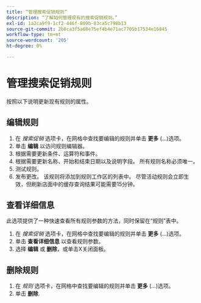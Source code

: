 ```yaml
---
title: “管理搜索促销规则”
description: “了解如何管理现有的搜索促销规则。”
exl-id: 1a2ca9f9-1cf2-446f-809b-03ca5c798b13
source-git-commit: 2b0ca3f5a68e75ef4b4e71ac7705b17534e16845
workflow-type: tm+mt
source-wordcount: '205'
ht-degree: 0%

---
```


# 管理搜索促销规则

按照以下说明更新现有规则的属性。

## 编辑规则

1. 在 *搜索促销* 选项卡，在网格中查找要编辑的规则并单击 **更多** (...)选项。
1. 单击 **编辑** 以访问规则编辑器。
1. 根据需要更新条件、运算符和事件。
1. 根据需要更新名称、开始和结束日期以及说明字段。 所有规则名称必须唯一。
1. 测试规则。
1. 发布更改。
该规则将添加到规则工作区的列表中。 尽管活动规则会立即生效，但刷新店面中的缓存查询结果可能需要15分钟。

## 查看详细信息

此选项提供了一种快速查看所有规则参数的方法，同时保留在“规则”表中。

1. 在 *搜索促销* 选项卡，在网格中查找要编辑的规则并单击 **更多** (...)选项。
1. 单击 **查看详细信息** 以查看规则参数。
1. 选择 **编辑** 或 **删除**，或单击X关闭面板。

## 删除规则

1. 在 *规则* 选项卡，在网格中查找要编辑的规则并单击 **更多** (...)选项。
1. 单击 **删除**.
